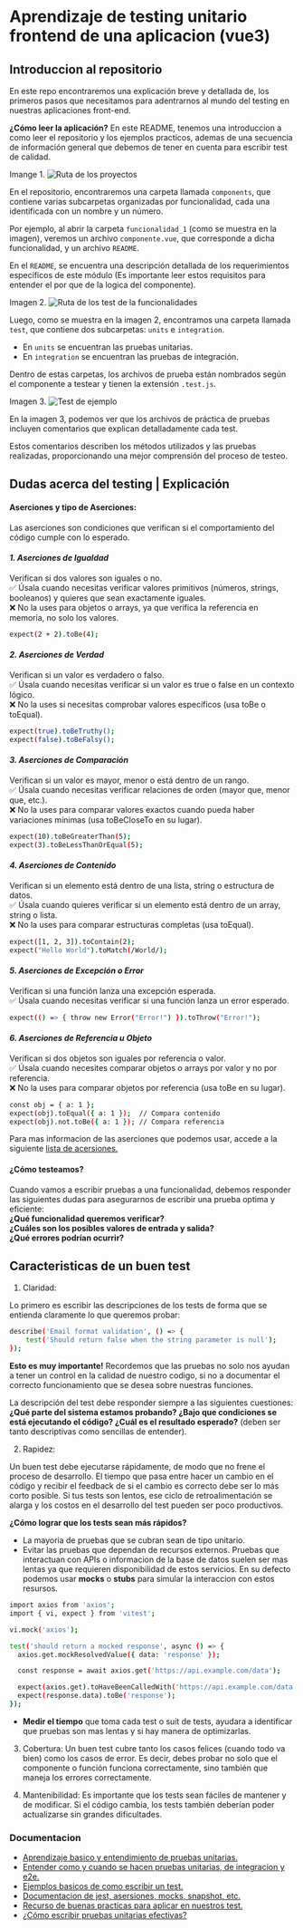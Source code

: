 # Aprendizaje de testing unitario frontend de una aplicacion (vue3)


## Introduccion al repositorio
En este repo encontraremos una explicación breve y detallada de, los primeros pasos que necesitamos para adentrarnos al mundo del testing en nuestras aplicaciones front-end.

**¿Cómo leer la aplicación?**
En este README, tenemos una introduccion a como leer el repositorio y los ejemplos practicos, ademas de una secuencia de información general que debemos de tener en cuenta para escribir test de calidad.

Imange 1.
![Ruta de los proyectos](/src/assets/ruta_funcionalidades.png)

En el repositorio, encontraremos una carpeta llamada `components`, que contiene varias subcarpetas organizadas por funcionalidad, cada una identificada con un nombre y un número.

Por ejemplo, al abrir la carpeta `funcionalidad_1` (como se muestra en la imagen), veremos un archivo `componente.vue`, que corresponde a dicha funcionalidad, y un archivo `README`.

En el `README`, se encuentra una descripción detallada de los requerimientos específicos de este módulo (Es importante leer estos requisitos para entender el por que de la logica del componente).

Imagen 2.
![Ruta de los test de la funcionalidades](/src/assets/ruta_test_funcionalidades.png)

Luego, como se muestra en la imagen 2, encontramos una carpeta llamada `test`, que contiene dos subcarpetas: `units` e `integration`.  

- En `units` se encuentran las pruebas unitarias.  
- En `integration` se encuentran las pruebas de integración.  

Dentro de estas carpetas, los archivos de prueba están nombrados según el componente a testear y tienen la extensión `.test.js`.

Imagen 3.
![Test de ejemplo](/src/assets/test_ejemplo.png)

En la imagen 3, podemos ver que los archivos de práctica de pruebas incluyen comentarios que explican detalladamente cada test.  

Estos comentarios describen los métodos utilizados y las pruebas realizadas, proporcionando una mejor comprensión del proceso de testeo.  


## Dudas acerca del testing | Explicación

#### Aserciones y tipo de Aserciones:
Las aserciones son condiciones que verifican si el comportamiento del código cumple con lo esperado.

#### *1. Aserciones de Igualdad*
Verifican si dos valores son iguales o no.  
✅ Úsala cuando necesitas verificar valores primitivos (números, strings, booleanos) y quieres que sean exactamente iguales.  
❌ No la uses para objetos o arrays, ya que verifica la referencia en memoria, no solo los valores.
```bash
expect(2 + 2).toBe(4);
```

#### *2. Aserciones de Verdad*
Verifican si un valor es verdadero o falso.  
✅ Úsala cuando necesitas verificar si un valor es true o false en un contexto lógico.  
❌ No la uses si necesitas comprobar valores específicos (usa toBe o toEqual).
```bash
expect(true).toBeTruthy();
expect(false).toBeFalsy();
```

#### *3. Aserciones de Comparación*
Verifican si un valor es mayor, menor o está dentro de un rango.  
✅ Úsala cuando necesitas verificar relaciones de orden (mayor que, menor que, etc.).  
❌ No la uses para comparar valores exactos cuando pueda haber variaciones mínimas (usa toBeCloseTo en su lugar).
```bash
expect(10).toBeGreaterThan(5);
expect(3).toBeLessThanOrEqual(5);
```

#### *4. Aserciones de Contenido*
Verifican si un elemento está dentro de una lista, string o estructura de datos.  
✅ Úsala cuando quieres verificar si un elemento está dentro de un array, string o lista.  
❌ No la uses para comparar estructuras completas (usa toEqual).
```bash
expect([1, 2, 3]).toContain(2);
expect("Hello World").toMatch(/World/);
```

#### *5. Aserciones de Excepción o Error*
Verifican si una función lanza una excepción esperada.  
✅ Úsala cuando necesitas verificar si una función lanza un error esperado.
```bash
expect(() => { throw new Error("Error!") }).toThrow("Error!");
```

#### *6. Aserciones de Referencia u Objeto*
Verifican si dos objetos son iguales por referencia o valor.  
✅ Úsala cuando necesites comparar objetos o arrays por valor y no por referencia.  
❌ No la uses para comparar objetos por referencia (usa toBe en su lugar).
```bash
const obj = { a: 1 };
expect(obj).toEqual({ a: 1 });  // Compara contenido
expect(obj).not.toBe({ a: 1 }); // Compara referencia
```

Para mas informacion de las aserciones que podemos usar, accede a la siguiente [lista de acersiones.](https://jestjs.io/docs/expect)

#### ¿Cómo testeamos?

Cuando vamos a escribir pruebas a una funcionalidad, debemos responder las siguientes dudas para asegurarnos de escribir una prueba optima y eficiente:   
**¿Qué funcionalidad queremos verificar?  
¿Cuáles son los posibles valores de entrada y salida?  
¿Qué errores podrían ocurrir?**

## Caracteristicas de un buen test
1. Claridad:

Lo primero es escribir las descripciones de los tests de forma que se entienda claramente lo que queremos probar:

```bash
describe('Email format validation', () => {
    test('Should return false when the string parameter is null');
});
```

**Esto es muy importante!** Recordemos que las pruebas no solo nos ayudan a tener un control en la calidad de nuestro codigo, si no a documentar el correcto funcionamiento que se desea sobre nuestras funciones.

La descripción del test debe responder siempre a las siguientes cuestiones: **¿Qué parte del sistema estamos probando? ¿Bajo que condiciones se está ejecutando el código? ¿Cuál es el resultado esperado?** (deben ser tanto descriptivas como sencillas de entender).

2. Rapidez:

Un buen test debe ejecutarse rápidamente, de modo que no frene el proceso de desarrollo. El tiempo que pasa entre hacer un cambio en el código y recibir el feedback de si el cambio es correcto debe ser lo más corto posible. Si tus tests son lentos, ese ciclo de retroalimentación se alarga y los costos en el desarrollo del test pueden ser poco productivos.

**¿Cómo lograr que los tests sean más rápidos?**
- La mayoria de pruebas que se cubran sean de tipo unitario.
- Evitar las pruebas que dependan de recursos externos. Pruebas que interactuan con APIs o informacion de la base de datos suelen ser mas lentas ya que requieren disponibilidad de estos servicios. En su defecto podemos usar **mocks** o **stubs** para simular la interaccion con estos resursos.

```bash
import axios from 'axios';
import { vi, expect } from 'vitest';

vi.mock('axios');

test('should return a mocked response', async () => {
  axios.get.mockResolvedValue({ data: 'response' });

  const response = await axios.get('https://api.example.com/data');

  expect(axios.get).toHaveBeenCalledWith('https://api.example.com/data');
  expect(response.data).toBe('response');
});
```
-  **Medir el tiempo** que toma  cada test o suit de tests, ayudara a identificar que pruebas son mas lentas y si hay manera de optimizarlas.

3. Cobertura:
Un buen test cubre tanto los casos felices (cuando todo va bien) como los casos de error. Es decir, debes probar no solo que el componente o función funciona correctamente, sino también que maneja los errores correctamente.

4. Mantenibilidad:
Es importante que los tests sean fáciles de mantener y de modificar. Si el código cambia, los tests también deberían poder actualizarse sin grandes dificultades.

### Documentacion

- [Aprendizaje basico y entendimiento de pruebas unitarias.](https://aws.amazon.com/es/what-is/unit-testing/)
- [Entender como y cuando se hacen pruebas unitarias, de integracion y e2e.](https://www.youtube.com/watch?v=QdqIqGPsLW0)
- [Ejemplos basicos de como escribir un test.](https://softwarecrafters.io/react/testing-frontend)
- [Documentacion de jest, asersiones, mocks, snapshot, etc.](https://jestjs.io/docs/getting-started)
- [Recurso de buenas practicas para aplicar en nuestros test.](https://www.ibm.com/es-es/topics/software-testing)
- [¿Cómo escribir pruebas unitarias efectivas?](https://bytealdia.com/como-escribir-pruebas-unitarias-efectivas/)